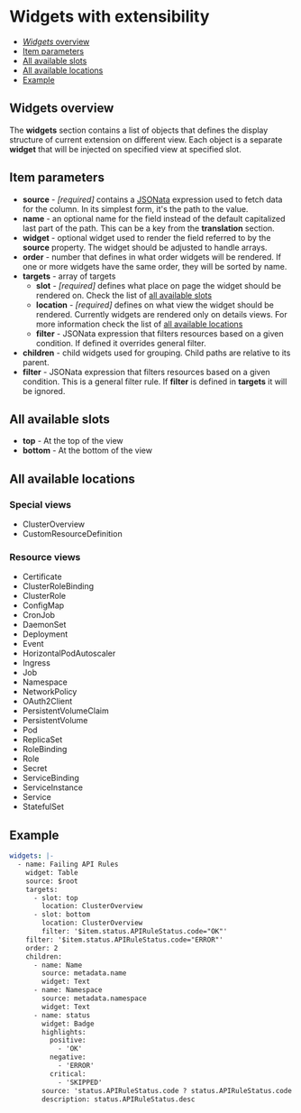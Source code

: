 # Widgets with extensibility

- [_Widgets_ overview](#widgets-overview)
- [Item parameters](#item-parameters)
- [All available slots](#all-available-slots)
- [All available locations](#all-available-locations)
- [Example](#example)

## Widgets overview

The **widgets** section contains a list of objects that defines the display structure of current extension on different view. Each object is a separate **widget** that will be injected on specified view at specified slot.

## Item parameters

- **source** - _[required]_ contains a [JSONata](jsonata.md) expression used to fetch data for the column. In its simplest form, it's the path to the value.
- **name** - an optional name for the field instead of the default capitalized last part of the path. This can be a key from the **translation** section.
- **widget** - optional widget used to render the field referred to by the **source** property. The widget should be adjusted to handle arrays.
- **order** - number that defines in what order widgets will be rendered. If one or more widgets have the same order, they will be sorted by name.
- **targets** - array of targets
  - **slot** - _[required]_ defines what place on page the widget should be rendered on. Check the list of [all available slots](#all-available-slots)
  - **location** - _[required]_ defines on what view the widget should be rendered. Currently widgets are rendered only on details views. For more information check the list of [all available locations](#all-available-locations)
  - **filter** - JSONata expression that filters resources based on a given condition. If defined it overrides general filter.
- **children** - child widgets used for grouping. Child paths are relative to its parent.
- **filter** - JSONata expression that filters resources based on a given condition. This is a general filter rule. If **filter** is defined in **targets** it will be ignored.

## All available slots

- **top** - At the top of the view
- **bottom** - At the bottom of the view

## All available locations

### Special views

- ClusterOverview
- CustomResourceDefinition

### Resource views

- Certificate
- ClusterRoleBinding
- ClusterRole
- ConfigMap
- CronJob
- DaemonSet
- Deployment
- Event
- HorizontalPodAutoscaler
- Ingress
- Job
- Namespace
- NetworkPolicy
- OAuth2Client
- PersistentVolumeClaim
- PersistentVolume
- Pod
- ReplicaSet
- RoleBinding
- Role
- Secret
- ServiceBinding
- ServiceInstance
- Service
- StatefulSet

## Example

```yaml
widgets: |-
  - name: Failing API Rules
    widget: Table
    source: $root
    targets:
      - slot: top
        location: ClusterOverview
      - slot: bottom
        location: ClusterOverview
        filter: '$item.status.APIRuleStatus.code="OK"'
    filter: '$item.status.APIRuleStatus.code="ERROR"'
    order: 2
    children: 
      - name: Name
        source: metadata.name
        widget: Text
      - name: Namespace
        source: metadata.namespace
        widget: Text
      - name: status
        widget: Badge
        highlights: 
          positive:
            - 'OK'
          negative:
            - 'ERROR'
          critical:
            - 'SKIPPED'
        source: 'status.APIRuleStatus.code ? status.APIRuleStatus.code : "UNKNOWN"'
        description: status.APIRuleStatus.desc
```
